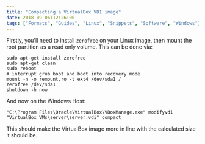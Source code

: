 ```yaml
---
title: "Compacting a VirtualBox VDI image"
date: 2018-09-06T12:26:00
tags: ["Formats", "Guides", "Linux", "Snippets", "Software", "Windows"]
---
```


Firstly, you'll need to install `zerofree` on your Linux image, then mount the root partition as a read only volume. This can be done via:

```
sudo apt-get install zerofree
sudo apt-get clean
sudo reboot
# interrupt grub boot and boot into recovery mode
mount -n -o remount,ro -t ext4 /dev/sda1 /
zerofree /dev/sda1
shutdown -h now
```

And now on the Windows Host:
```
"C:\Program Files\Oracle\VirtualBox\VBoxManage.exe" modifyvdi "VirtualBox VMs\server\server.vdi" compact
```

This should make the VirtualBox image more in line with the calculated size it should be.